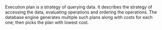 Execution plan is a strategy of querying data. It describes the strategy of accessing the data, evaluating operations and ordering the operations. The database engine generates multiple such plans along with costs for each one; then picks the plan with lowest cost.

